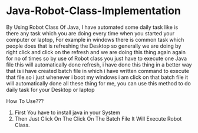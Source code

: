 # Java-Robot-Class-Implementation
By Using Robot Class Of Java, I have automated some daily task like is there any task which you are doing every time when you started your computer or laptop, For example in windows there is common task which people does that is refreshing the Desktop so generally we are doing by right click and click on the refresh and we are doing this thing again again for no of times so by use of Robot class you just have to execute one Java file this will automatically done refresh, i have done this thing in a better way that is i have created batch file in which i have written command to execute that file.so i just whenever i boot my windows i am click on that batch file it will automatically done all these thing for me, you can use this method to do daily task for your Desktop or laptop

How To Use???
1) First You have to install java in your System
2) Then Just Click On The Click On The Batch File It Will Execute Robot Class.

